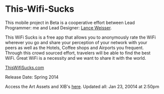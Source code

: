 This-Wifi-Sucks
===============


This mobile project in Beta is a cooperative effort between Lead Programmer: me and Lead Designer: [Lance Weisser](lanceweisser.portfoliobox.me).

This WiFi Sucks is a free app that allows you to anonymously rate the WiFi wherever you go and share your perception of your network with your peers as well as the Hotels, Coffee shops and Airports you frequent. Through this crowd sourced effort, travelers will be able to find the best WiFi. Great WiFi is a necessity and we want to share it with the world.

[ThisWifiSucks.com](thiswifisucks.com)

Release Date: Spring 2014

Access the Art Assets and XIB's [here](https://drive.google.com/folderview?id=0B6jk8rzz3GfVVG00V0NDUlYtS0E&usp=sharing). Updated all: Jan 23, 20014 at 2:50pm

